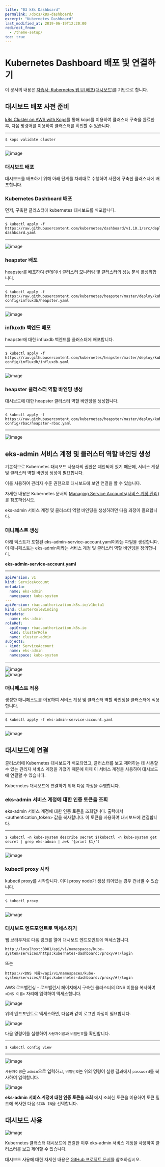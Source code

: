 ```yaml
---
title: "03 k8s Dashboard"
permalink: /docs/k8s-dashboard/
excerpt: "Kubernetes Dashboard"
last_modified_at: 2019-06-19T12:20:00
redirect_from:
  - /theme-setup/
toc: true
---
```


# Kubernetes Dashboard 배포 및 연결하기  

이 문서의 내용은 [자습서: Kubernetes 웹 UI 배포(대시보드)](https://docs.aws.amazon.com/ko_kr/eks/latest/userguide/dashboard-tutorial.html)를 기반으로 합니다.

## 대시보드 배포 사전 준비  

[k8s Cluster on AWS with Kops](/catslab_docs/docs/k8s-kops_cluster/)를 통해 kops를 이용하여 클러스터 구축을 완료한 후, 다음 명령어를 이용하여 클러스터를 확인할 수 있습니다.  

-----------------------------  
```shell
$ kops validate cluster
```
-----------------------------

![image](https://user-images.githubusercontent.com/47657715/59811904-de6a1a00-9346-11e9-9e9a-5e854713990a.png)



### 대시보드 배포  

대시보드를 배포하기 위해 아래 단계를 차례대로 수행하여 사전에 구축한 클러스터에 배포합니다.


### Kubernetes Dashboard 배포  

먼저, 구축한 클러스터에 kubernetes 대시보드를 배포합니다.

-----------------------------  
```shell
$ kubectl apply -f https://raw.githubusercontent.com/kubernetes/dashboard/v1.10.1/src/deploy/recommended/kubernetes-dashboard.yaml 
```
-----------------------------  

![image](https://user-images.githubusercontent.com/47657715/59812168-f8582c80-9347-11e9-97b2-9efc384b3232.png)

  

### heapster 배포  

heapster를 배포하여 컨테이너 클러스터 모니터링 및 클러스터의 성능 분석 활성화합니다.  

-----------------------------  
```shell
$ kubectl apply -f https://raw.githubusercontent.com/kubernetes/heapster/master/deploy/kube-config/influxdb/heapster.yaml
```
-----------------------------

![image](https://user-images.githubusercontent.com/47657715/59812930-aebd1100-934a-11e9-9ae8-f420c3b356de.png)



### influxdb 백엔드 배포  

heapster에 대한 influxdb 백엔드를 클러스터에 배포합니다.

-----------------------------  
```shell
$ kubectl apply -f https://raw.githubusercontent.com/kubernetes/heapster/master/deploy/kube-config/influxdb/influxdb.yaml
```
-----------------------------

![image](https://user-images.githubusercontent.com/47657715/59813010-f0e65280-934a-11e9-9038-fcff6867c34c.png)



### heapster 클러스터 역할 바인딩 생성  

대시보드에 대한 heapster 클러스터 역할 바인딩을 생성합니다.  

-----------------------------  
```shell
$ kubectl apply -f https://raw.githubusercontent.com/kubernetes/heapster/master/deploy/kube-config/rbac/heapster-rbac.yaml
```
-----------------------------

![image](https://user-images.githubusercontent.com/47657715/59813155-766a0280-934b-11e9-82cb-08888cbde1d5.png)




## eks-admin 서비스 계정 및 클러스터 역할 바인딩 생성  

기본적으로 Kubernetes 대시보드 사용자의 권한은 제한되어 있기 때문에, 서비스 계정 및 클러스터 역할 바인딩 생성이 필요합니다.  

이를 사용하여 관리자 수준 권한으로 대시보드에 보안 연결을 할 수 있습니다.  

자세한 내용은 Kubernetes 문서의 [Managing Service Accounts(서비스 계정 관리)](https://kubernetes.io/docs/reference/access-authn-authz/service-accounts-admin/)를 참조하십시오.  

eks-admin 서비스 계정 및 클러스터 역할 바인딩을 생성하려면 다음 과정이 필요합니다.


### 매니페스트 생성  

아래 텍스트가 포함된 eks-admin-service-account.yaml이라는 파일을 생성합니다. 이 매니페스트는 eks-admin이라는 서비스 계정 및 클러스터 역할 바인딩을 정의합니다.  

__eks-admin-service-account.yaml__  

-----------------------------  
```yaml
apiVersion: v1
kind: ServiceAccount
metadata:
  name: eks-admin
  namespace: kube-system
---
apiVersion: rbac.authorization.k8s.io/v1beta1
kind: ClusterRoleBinding
metadata:
  name: eks-admin
roleRef:
  apiGroup: rbac.authorization.k8s.io
  kind: ClusterRole
  name: cluster-admin
subjects:
- kind: ServiceAccount
  name: eks-admin
  namespace: kube-system
```
-----------------------------

![image](https://user-images.githubusercontent.com/47657715/59813658-46236380-934d-11e9-9be7-9300224a1178.png)  
![image](https://user-images.githubusercontent.com/47657715/59813660-49b6ea80-934d-11e9-9f6a-e86693ba960e.png)  



### 매니페스트 적용  

생성한 매니페스트를 이용하여 서비스 계정 및 클러스터 역할 바인딩을 클러스터에 적용합니다.  

-----------------------------  
```shell
$ kubectl apply -f eks-admin-service-account.yaml
```
-----------------------------

![image](https://user-images.githubusercontent.com/47657715/59814028-bc749580-934e-11e9-8ddb-aeb3d2fc3972.png)  




## 대시보드에 연결  

클러스터에 Kubernetes 대시보드가 배포되었고, 클러스터를 보고 제어하는 데 사용할 수 있는 관리자 서비스 계정을 가졌기 때문에 이제 이 서비스 계정을 사용하여 대시보드에 연결할 수 있습니다.  

Kubernetes 대시보드에 연결하기 위해 다음 과정을 수행합니다.  


### eks-admin 서비스 계정에 대한 인증 토큰을 조회  

eks-admin 서비스 계정에 대한 인증 토큰을 조회합니다. 출력에서 <authentication_token> 값을 복사합니다. 이 토큰을 사용하여 대시보드에 연결합니다.  

-----------------------------  
```shell
$ kubectl -n kube-system describe secret $(kubectl -n kube-system get secret | grep eks-admin | awk '{print $1}')
```
-----------------------------

![image](https://user-images.githubusercontent.com/47657715/59814697-2c841b00-9351-11e9-8e6f-0b9fdd0b6396.png)


### kubectl proxy 시작  

kubectl proxy를 시작합니다. 이미 proxy node가 생성 되어있는 경우 건너뛸 수 있습니다.

-----------------------------  
```shell
$ kubectl proxy
```
-----------------------------

![image](https://user-images.githubusercontent.com/47657715/59814783-78cf5b00-9351-11e9-994a-4e15ab42dbda.png)  


### 대시보드 엔드포인트로 액세스하기  

웹 브라우저로 다음 링크를 열어 대시보드 엔드포인트에 액세스합니다.  
```
http://localhost:8001/api/v1/namespaces/kube-system/services/https:kubernetes-dashboard:/proxy/#!/login  
```  

또는  
```
https://<DNS 이름>/api/v1/namespaces/kube-system/services/https:kubernetes-dashboard:/proxy/#!/login
```  

AWS 로드밸런싱 - 로드밸런서 페이지에서 구축한 클러스터의 DNS 이름을 복사하여 `<DNS 이름>` 자리에 입력하여 액세스합니다.

![image](https://user-images.githubusercontent.com/47657715/59815040-5558e000-9352-11e9-9205-1eb3cbf74953.png)


위의 엔드포인트로 액세스하면, 다음과 같이 로그인 과정이 필요합니다.

![image](https://user-images.githubusercontent.com/47657715/59815172-c6989300-9352-11e9-90fb-5c17fa7c5b08.png)

다음 명령어를 실행하여 `사용자이름`과 `비밀번호`를 확인합니다.  

-----------------------------  
```shell
$ kubectl config view
```
-----------------------------

![image](https://user-images.githubusercontent.com/47657715/59815551-dbc1f180-9353-11e9-994b-cd0216b96f63.png)

  
`사용자이름`은 `admin`으로 입력하고, `비밀번호`는 위의 명령어 실행 결과에서 `password`를 복사하여 입력합니다.  

![image](https://user-images.githubusercontent.com/47657715/59815949-2d1eb080-9355-11e9-83ab-c0f6bad01bcd.png)

__eks-admin 서비스 계정에 대한 인증 토큰을 조회__  에서 조회한 토큰을 이용하여 토큰 필드에 복사한 다음 `SIGN IN`을 선택합니다.  


## 대시보드 사용  

![image](https://user-images.githubusercontent.com/47657715/59816104-c8178a80-9355-11e9-8652-d0cc2648c1a9.png)  

Kubernetes 클러스터 대시보드에 연결한 이후 eks-admin 서비스 계정을 사용하여 클러스터를 보고 제어할 수 있습니다.  

대시보드 사용에 대한 자세한 내용은 [GitHub 프로젝트 문서](https://github.com/kubernetes/dashboard)를 참조하십시오.  








